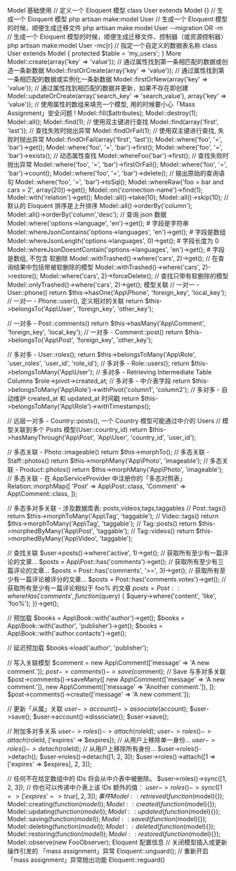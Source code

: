 Model
基础使用 
// 定义一个 Eloquent 模型
class User extends Model {}
// 生成一个 Eloquent 模型
php artisan make:model User
// 生成一个 Eloquent 模型的时候，顺便生成迁移文件
php artisan make:model User --migration OR -m
// 生成一个 Eloquent 模型的时候，顺便生成迁移文件、控制器（或资源控制器）
php artisan make:model User -mc[r]
// 指定一个自定义的数据表名称
class User extends Model {
  protected $table = 'my_users';
}
More
Model::create(array('key' => 'value'));
// 通过属性找到第一条相匹配的数据或创造一条新数据
Model::firstOrCreate(array('key' => 'value'));
// 通过属性找到第一条相匹配的数据或实例化一条新数据
Model::firstOrNew(array('key' => 'value'));
// 通过属性找到相匹配的数据并更新，如果不存在即创建
Model::updateOrCreate(array('search_key' => 'search_value'), array('key' => 'value'));
// 使用属性的数组来填充一个模型, 用的时候要小心「Mass Assignment」安全问题 !
Model::fill($attributes);
Model::destroy(1);
Model::all();
Model::find(1);
// 使用双主键进行查找
Model::find(array('first', 'last'));
// 查找失败时抛出异常
Model::findOrFail(1);
// 使用双主键进行查找, 失败时抛出异常
Model::findOrFail(array('first', 'last'));
Model::where('foo', '=', 'bar')->get();
Model::where('foo', '=', 'bar')->first();
Model::where('foo', '=', 'bar')->exists();
// 动态属性查找
Model::whereFoo('bar')->first();
// 查找失败时抛出异常
Model::where('foo', '=', 'bar')->firstOrFail();
Model::where('foo', '=', 'bar')->count();
Model::where('foo', '=', 'bar')->delete();
// 输出原始的查询语句
Model::where('foo', '=', 'bar')->toSql();
Model::whereRaw('foo = bar and cars = 2', array(20))->get();
Model::on('connection-name')->find(1);
Model::with('relation')->get();
Model::all()->take(10);
Model::all()->skip(10);
// 默认的 Eloquent 排序是上升排序
Model::all()->orderBy('column');
Model::all()->orderBy('column','desc');
// 查询 json 数据
Model::where('options->language', 'en')->get(); # 字段是字符串
Model::whereJsonContains('options->languages', 'en')->get(); # 字段是数组
Model::whereJsonLength('options->languages', 0)->get(); # 字段长度为 0
Model::whereJsonDoesntContain('options->languages', 'en')->get(); # 字段是数组, 不包含
软删除 
Model::withTrashed()->where('cars', 2)->get();
// 在查询结果中包括带被软删除的模型
Model::withTrashed()->where('cars', 2)->restore();
Model::where('cars', 2)->forceDelete();
// 查找只带有软删除的模型
Model::onlyTrashed()->where('cars', 2)->get();
模型关联
// 一对一 - User::phone()
return $this->hasOne('App\Phone', 'foreign_key', 'local_key');
// 一对一 - Phone::user(), 定义相对的关联
return $this->belongsTo('App\User', 'foreign_key', 'other_key');

// 一对多 - Post::comments()
return $this->hasMany('App\Comment', 'foreign_key', 'local_key');
//  一对多 - Comment::post()
return $this->belongsTo('App\Post', 'foreign_key', 'other_key');

// 多对多 - User::roles();
return $this->belongsToMany('App\Role', 'user_roles', 'user_id', 'role_id');
// 多对多 - Role::users();
return $this->belongsToMany('App\User');
// 多对多 - Retrieving Intermediate Table Columns
$role->pivot->created_at;
// 多对多 - 中介表字段
return $this->belongsToMany('App\Role')->withPivot('column1', 'column2');
// 多对多 - 自动维护 created_at 和 updated_at 时间戳
return $this->belongsToMany('App\Role')->withTimestamps();

// 远层一对多 - Country::posts(), 一个 Country 模型可能通过中介的 Users
// 模型关联到多个 Posts 模型(User::country_id)
return $this->hasManyThrough('App\Post', 'App\User', 'country_id', 'user_id');

// 多态关联 - Photo::imageable()
return $this->morphTo();
// 多态关联 - Staff::photos()
return $this->morphMany('App\Photo', 'imageable');
// 多态关联 - Product::photos()
return $this->morphMany('App\Photo', 'imageable');
// 多态关联 - 在 AppServiceProvider 中注册你的「多态对照表」
Relation::morphMap([
    'Post' => App\Post::class,
    'Comment' => App\Comment::class,
]);

// 多态多对多关联 - 涉及数据库表: posts,videos,tags,taggables
// Post::tags()
return $this->morphToMany('App\Tag', 'taggable');
// Video::tags()
return $this->morphToMany('App\Tag', 'taggable');
// Tag::posts()
return $this->morphedByMany('App\Post', 'taggable');
// Tag::videos()
return $this->morphedByMany('App\Video', 'taggable');

// 查找关联
$user->posts()->where('active', 1)->get();
// 获取所有至少有一篇评论的文章...
$posts = App\Post::has('comments')->get();
// 获取所有至少有三篇评论的文章...
$posts = Post::has('comments', '>=', 3)->get();
// 获取所有至少有一篇评论被评分的文章...
$posts = Post::has('comments.votes')->get();
// 获取所有至少有一篇评论相似于 foo% 的文章
$posts = Post::whereHas('comments', function ($query) {
    $query->where('content', 'like', 'foo%');
})->get();

// 预加载
$books = App\Book::with('author')->get();
$books = App\Book::with('author', 'publisher')->get();
$books = App\Book::with('author.contacts')->get();

// 延迟预加载
$books->load('author', 'publisher');

// 写入关联模型
$comment = new App\Comment(['message' => 'A new comment.']);
$post->comments()->save($comment);
// Save 与多对多关联
$post->comments()->saveMany([
    new App\Comment(['message' => 'A new comment.']),
    new App\Comment(['message' => 'Another comment.']),
]);
$post->comments()->create(['message' => 'A new comment.']);

// 更新「从属」关联
$user->account()->associate($account);
$user->save();
$user->account()->dissociate();
$user->save();

// 附加多对多关系
$user->roles()->attach($roleId);
$user->roles()->attach($roleId, ['expires' => $expires]);
// 从用户上移除单一身份...
$user->roles()->detach($roleId);
// 从用户上移除所有身份...
$user->roles()->detach();
$user->roles()->detach([1, 2, 3]);
$user->roles()->attach([1 => ['expires' => $expires], 2, 3]);

// 任何不在给定数组中的 IDs 将会从中介表中被删除。
$user->roles()->sync([1, 2, 3]);
// 你也可以传递中介表上该 IDs 额外的值：
$user->roles()->sync([1 => ['expires' => true], 2, 3]);
事件
Model::retrieved(function($model){});
Model::creating(function($model){});
Model::created(function($model){});
Model::updating(function($model){});
Model::updated(function($model){});
Model::saving(function($model){});
Model::saved(function($model){});
Model::deleting(function($model){});
Model::deleted(function($model){});
Model::restoring(function($model){});
Model::restored(function($model){});
Model::observe(new FooObserver);
Eloquent 配置信息
// 关闭模型插入或更新操作引发的 「mass assignment」异常
Eloquent::unguard();
// 重新开启「mass assignment」异常抛出功能
Eloquent::reguard()